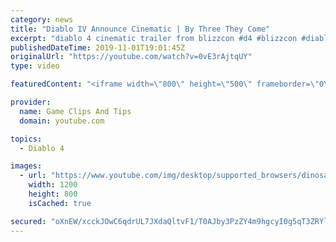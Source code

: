 ```yaml
---
category: news
title: "Diablo IV Announce Cinematic | By Three They Come"
excerpt: "diablo 4 cinematic trailer from blizzcon #d4 #blizzcon #diablo."
publishedDateTime: 2019-11-01T19:01:45Z
originalUrl: "https://youtube.com/watch?v=0vE3rAjtqUY"
type: video

featuredContent: "<iframe width=\"800\" height=\"500\" frameborder=\"0\" src=\"https://www.youtube.com/embed/0vE3rAjtqUY\" allow=\"accelerometer; autoplay; encrypted-media; gyroscope; picture-in-picture\" allowfullscreen></iframe>"

provider:
  name: Game Clips And Tips
  domain: youtube.com

topics:
  - Diablo 4

images:
  - url: "https://www.youtube.com/img/desktop/supported_browsers/dinosaur.png"
    width: 1200
    height: 800
    isCached: true

secured: "oXnEW/xcckJOwC6qdrUL7JXdaQltvF1/T0AJby3PzZY4m9hgcyI0g5qT3ZRYl0L/oZvuzQg4oCCc4fNsX7rU+UYRbrNGbZcUEZZWW9LTpWT+22q5PAryp5sVXTKPOJ2lHmrLKq0CVFCrZAzeiuN7SFmxmCVnzQhxAae9MPxzwAKBNbCnsvz16zbqPbQ/fGn6WKvzFrWXmAv6KcE2oZqwA6JoWihIrWbeHDS3RPHVim+YAwXuAqaxCeZAQ+r5I+3Y3VuFU3AwvYTykERXx/WFWo6y8CvgebcMDV5YJLSEBGPiZKOrQACrOa3aiH3LPKytwQ6gtK020bjhBYxBykTM2biSmfwmpg1CMFJ+wGaImQi5qiNhe3CckHIuhTHix2109DhVt5Hv1Y1tIiGIXglqpg==;X7+p4HvX1SMGQwzllejzRw=="
---
```


